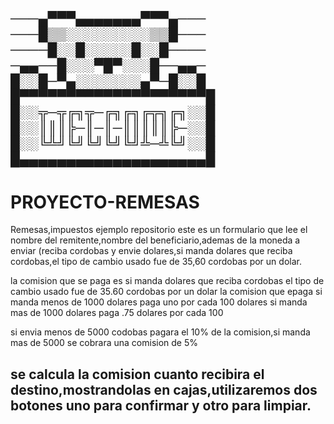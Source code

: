 

───▄▀▀▀▄▄▄▄▄▄▄▀▀▀▄───
───█▒▒░░░░░░░░░▒▒█───
────█░░█░░░░░█░░█────
─▄▄──█░░░▀█▀░░░█──▄▄─
█░░█─▀▄░░░░░░░▄▀─█░░█
█▀▀▀▀▀▀▀▀▀▀▀▀▀▀▀▀▀▀▀▀█
█░░╦─╦╔╗╦─╔╗╔╗╔╦╗╔╗░░█
█░░║║║╠─║─║─║║║║║╠─░░█
█░░╚╩╝╚╝╚╝╚╝╚╝╩─╩╚╝░░█
█▄▄▄▄▄▄▄▄▄▄▄▄▄▄▄▄▄▄▄▄█
---------------------------------------------------------------------------------------------------------------------------------------------------
# PROYECTO-REMESAS
Remesas,impuestos ejemplo repositorio
este es un formulario que lee el nombre del remitente,nombre del beneficiario,ademas de la moneda a enviar (reciba cordobas y envie dolares,si manda dolares que reciba cordobas,el tipo de cambio usado fue de 35,60 cordobas por un dolar.

la comision que se paga es si manda  dolares que reciba cordobas el tipo de cambio usado fue de 35.60 cordobas por un dolar
la comision que epaga si manda menos de 1000 dolares paga uno por cada 100 dolares si manda mas de 1000 dolares paga .75 dolares por cada 100

si envia menos de 5000 codobas pagara el 10% de la comision,si manda mas de 5000 se cobrara una comision de 5%

 se calcula la comision
 cuanto recibira el destino,mostrandolas en cajas,utilizaremos dos botones uno para confirmar y otro para limpiar.
 --------------------------------------------------------------------------------------------------------------------------------------------------
